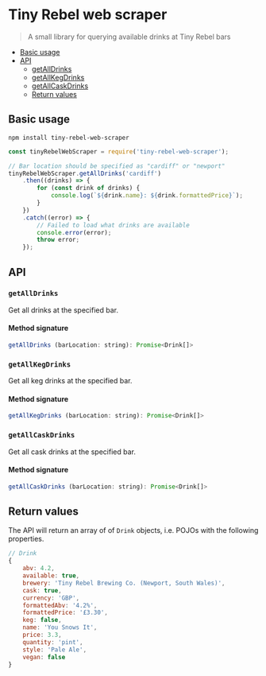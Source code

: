 # Tiny Rebel web scraper

> A small library for querying available drinks at Tiny Rebel bars

- [Basic usage](#basic-usage)
- [API](#api)
  - [getAllDrinks](#getalldrinks)
  - [getAllKegDrinks](#getallkegdrinks)
  - [getAllCaskDrinks](#getallcaskdrinks)
  - [Return values](#return-values)

## Basic usage

`npm install tiny-rebel-web-scraper`

```javascript
const tinyRebelWebScraper = require('tiny-rebel-web-scraper');

// Bar location should be specified as "cardiff" or "newport"
tinyRebelWebScraper.getAllDrinks('cardiff')
    .then((drinks) => {
        for (const drink of drinks) {
            console.log(`${drink.name}: ${drink.formattedPrice}`);
        }
    })
    .catch((error) => {
        // Failed to load what drinks are available
        console.error(error);
        throw error;
    });
```

## API

### `getAllDrinks`

Get all drinks at the specified bar.

#### Method signature

```javascript
getAllDrinks (barLocation: string): Promise<Drink[]>
```

### `getAllKegDrinks`

Get all keg drinks at the specified bar.

#### Method signature

```javascript
getAllKegDrinks (barLocation: string): Promise<Drink[]>
```

### `getAllCaskDrinks`

Get all cask drinks at the specified bar.

#### Method signature

```javascript
getAllCaskDrinks (barLocation: string): Promise<Drink[]>
```

## Return values

The API will return an array of of `Drink` objects, i.e. POJOs with the following properties.

```javascript
// Drink
{
    abv: 4.2,
    available: true,
    brewery: 'Tiny Rebel Brewing Co. (Newport, South Wales)',
    cask: true,
    currency: 'GBP',
    formattedAbv: '4.2%',
    formattedPrice: '£3.30',
    keg: false,
    name: 'You Snows It',
    price: 3.3,
    quantity: 'pint',
    style: 'Pale Ale',
    vegan: false
}
```
